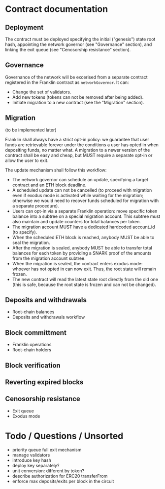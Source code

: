 # Contract documentation

## Deployment

The contract must be deployed specifying the initial ("genesis") state root hash, appointing the network governor (see "Governance" section), and linking the exit queue (see "Cenosorship resistance" section).

## Governance

Governance of the network will be excerised from a separate contract registered in the Franklin contract as `networkGovernor`. It can:

- Change the set of validators.
- Add new tokens (tokens can not be removed after being added).
- Initiate migration to a new contract (see the "Migration" section).

## Migration

(to be implemented later)

Franklin shall always have a strict opt-in policy: we guarantee that user funds are retrievable forever under the conditions a user has opted in when depositing funds, no matter what. A migration to a newer version of the contract shall be easy and cheap, but MUST require a separate opt-in or allow the user to exit.

The update mechanism shall follow this workflow:

- The network governor can schedule an update, specifying a target contract and an ETH block deadline.
- A scheduled update can not be cancelled (to proceed with migration even if exodus mode is activated while waiting for the migration; otherwise we would need to recover funds scheduled for migration with a separate procedure).
- Users can opt-in via a separate Franklin operation: move specific token balance into a subtree on a special migration account. This subtree must also maintain and update counters for total balances per token.
- The migration account MUST have a dedicated hardcoded account_id (to specify).
- When the scheduled ETH block is reached, anybody MUST be able to seal the migration.
- After the migration is sealed, anybody MUST be able to transfer total balances for each token by providing a SNARK proof of the amounts from the migration account subtree.
- When the migration is sealed, the contract enters exodus mode: whoever has not opted in can now exit. Thus, the root state will remain frozen.
- The new contract will read the latest state root directly from the old one (this is safe, because the root state is frozen and can not be changed).

## Deposits and withdrawals

- Root-chain balances
- Deposits and withdrawals workflow

## Block committment

- Franklin operations
- Root-chain holders

## Block verification

## Reverting expired blocks

## Cenosorship resistance

- Exit queue
- Exodus mode

# Todo / Questions / Unsorted

- priority queue full exit mechanism
- manage validators
- introduce key hash
- deploy key separately?
- unit conversion: different by token?
- describe authorization for ERC20 transferFrom
- enforce max deposits/exits per block in the circuit